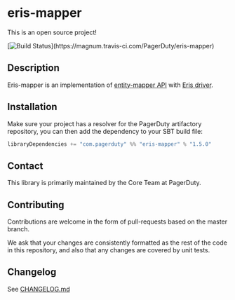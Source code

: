 # eris-mapper

This is an open source project!

[![Build Status](https://magnum.travis-ci.com/PagerDuty/???)](https://magnum.travis-ci.com/PagerDuty/eris-mapper)

## Description

Eris-mapper is an implementation of [entity-mapper API](https://github.com/PagerDuty/entity-mapper) with [Eris driver](https://github.com/PagerDuty/eris-core).


## Installation

Make sure your project has a resolver for the PagerDuty artifactory repository, you can then add the dependency to your SBT build file:

```scala
libraryDependencies += "com.pagerduty" %% "eris-mapper" % "1.5.0"
```

## Contact

This library is primarily maintained by the Core Team at PagerDuty.

## Contributing

Contributions are welcome in the form of pull-requests based on the master branch.

We ask that your changes are consistently formatted as the rest of the code in this repository, and also that any changes are covered by unit tests.

## Changelog

See [CHANGELOG.md](./CHANGELOG.md)
